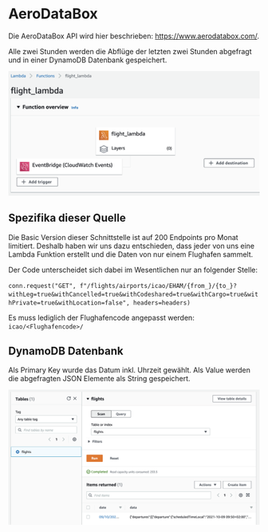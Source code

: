 # AeroDataBox

Die AeroDataBox API wird hier beschrieben: https://www.aerodatabox.com/.

Alle zwei Stunden werden die Abflüge der letzten zwei Stunden abgefragt und in einer DynamoDB Datenbank gespeichert.

![](./Screenshots/AWS_Lambda.png)

## Spezifika dieser Quelle

Die Basic Version dieser Schnittstelle ist auf 200 Endpoints pro Monat limitiert. Deshalb haben wir uns dazu entschieden, dass jeder von uns eine Lambda Funktion erstellt und die Daten von nur einem Flughafen sammelt.

Der Code unterscheidet sich dabei im Wesentlichen nur an folgender Stelle:

`conn.request("GET", f"/flights/airports/icao/EHAM/{from_}/{to_}?withLeg=true&withCancelled=true&withCodeshared=true&withCargo=true&withPrivate=true&withLocation=false", headers=headers)`

Es muss lediglich der Flughafencode angepasst werden: `icao/<Flughafencode>/`


## DynamoDB Datenbank

Als Primary Key wurde das Datum inkl. Uhrzeit gewählt. Als Value werden die abgefragten JSON Elemente als String gespeichert.

![](./Screenshots/AWS_DynamoDB_Store.png)